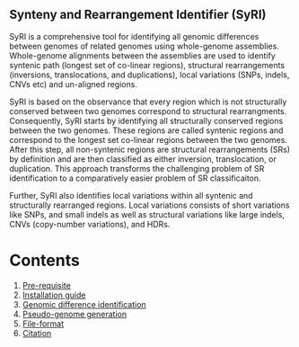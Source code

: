 ## Synteny and Rearrangement Identifier (SyRI)
SyRI is a comprehensive tool for identifying all genomic differences between  genomes of related genomes using whole-genome assemblies. Whole-genome alignments between the assemblies are used to identify syntenic path (longest set of co-linear regions), structural rearrangements (inversions, translocations, and duplications), local variations (SNPs, indels, CNVs etc) and un-aligned regions.

SyRI is based on the observance that every region which is not structurally conserved between two genomes correspond to structural rearrangments. Consequently, SyRI starts by identifying all structurally conserved regions between the two genomes. These regions are called syntenic regions and correspond to the longest set co-linear regions between the two genomes. After this step, all non-syntenic regions are structural rearrangements (SRs) by definition and are then classified as either inversion, translocation, or duplication. This approach transforms the challenging problem of SR identification to a comparatively easier problem of SR classificaiton.

Further, SyRI also identifies local variations within all syntenic and structurally rearranged regions. Local variations consists of short variations like SNPs, and small indels as well as structural variations like large indels, CNVs (copy-number variations), and HDRs.

# Contents
1. [Pre-requisite](prereq.md)
2. [Installation guide](install.md)
3. [Genomic difference identification](example.md)
4. [Pseudo-genome generation](scaforder.md)
5. [File-format](fileformat.md)
6. [Citation](#citation)
